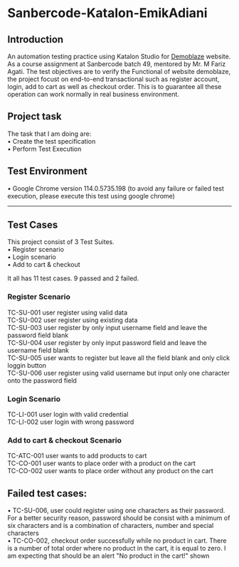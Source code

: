 # Sanbercode-Katalon-EmikAdiani

## Introduction
An automation testing practice using Katalon Studio for [Demoblaze](https://www.demoblaze.com) website. As a course assignment at Sanbercode batch 49, mentored by Mr. M Fariz Agati.
The test objectives are to verify the Functional of website demoblaze, the project focust on end-to-end transactional such as register account, login, add to cart as well as checkout order. 
This is to guarantee all these operation can work normally in real business environment.

## Project task 
The task that I am doing are:<br>
• Create the test specification <br>
• Perform Test Execution <br>

## Test Environment
• Google Chrome version 114.0.5735.198 (to avoid any failure or failed test execution, please execute this test using google chrome)<br>

---------------------

## Test Cases
This project consist of 3 Test Suites.<br>
• Register scenario<br>
• Login scenario<br>
• Add to cart & checkout<br>

It all has 11 test cases. 9 passed and 2 failed.

### Register Scenario
  TC-SU-001	user register using valid data<br>
	TC-SU-002	user register using existing data<br>
	TC-SU-003	user register by only input username field and leave the password field blank<br>
	TC-SU-004	user register by only input password field and leave the username field blank<br>
	TC-SU-005	user wants to register but leave all the field blank and only click loggin button<br>
	TC-SU-006	user register using valid username but input only one character onto the password field<br>

### Login Scenario
  TC-LI-001	user login with valid credential<br>
  TC-LI-002	user login with wrong password<br>

### Add to cart & checkout Scenario
  TC-ATC-001	user wants to add products to cart<br>
  TC-CO-001	user wants to place order with a product on the cart<br>
  TC-CO-002	user wants to place order without any product on the cart<br>

## Failed test cases: <br>
• TC-SU-006, user could register using one characters as their password. For a better security reason, password should be consist with a minimum of six characters and is a combination of characters, number and special characters <br>
• TC-CO-002, checkout order successfully while no product in cart. There is a number of total order where no product in the cart, it is equal to zero. I am expecting that should be an alert "No product in the cart!" shown <br>
